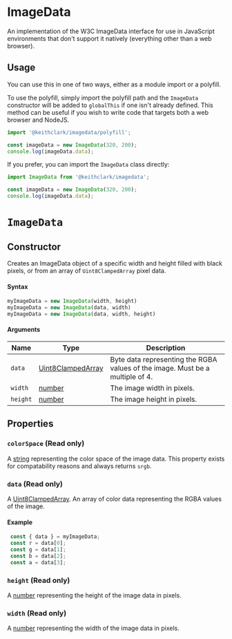 # ImageData

An implementation of the W3C ImageData interface for use in JavaScript environments that don't support it natively (everything other than a web browser). 

## Usage

You can use this in one of two ways, either as a module import or a polyfill. 

To use the polyfill, simply import the polyfill path and the `ImageData` constructor will be added to `globalThis` if one isn't already defined. This method can be useful if you wish to write code that targets both a web browser and NodeJS.

```js
import '@keithclark/imagedata/polyfill';

const imageData = new ImageData(320, 200);
console.log(imageData.data);
```

If you prefer, you can import the `ImageData` class directly:

```js
import ImageData from '@keithclark/imagedata';

const imageData = new ImageData(320, 200);
console.log(imageData.data);
```

# `ImageData`

## Constructor

Creates an ImageData object of a specific width and height filled with black pixels, or from an array of `Uint8ClampedArray` pixel data. 

#### Syntax

```js
myImageData = new ImageData(width, height)
myImageData = new ImageData(data, width)
myImageData = new ImageData(data, width, height)
```

#### Arguments

Name | Type | Description
-|-|-
`data` | [Uint8ClampedArray](https://developer.mozilla.org/en-US/docs/Web/JavaScript/Reference/Global_Objects/Uint8ClampedArray) | Byte data representing the RGBA values of the image. Must be a multiple of 4. 
`width` | [number](https://developer.mozilla.org/en-US/docs/Web/JavaScript/Reference/Global_Objects/Number) | The image width in pixels. 
`height` | [number](https://developer.mozilla.org/en-US/docs/Web/JavaScript/Reference/Global_Objects/Number) | The image height in pixels. 

## Properties

### `colorSpace` (Read only)

A [string](https://developer.mozilla.org/en-US/docs/Web/JavaScript/Reference/Global_Objects/String) representing the color space of the image data. This property exists for compatability reasons and always returns `srgb`. 

### `data` (Read only)

A [Uint8ClampedArray](https://developer.mozilla.org/en-US/docs/Web/JavaScript/Reference/Global_Objects/Uint8ClampedArray). An array of color data representing the RGBA values of the image. 

#### Example

```js
 const { data } = myImageData;
 const r = data[0];
 const g = data[1];
 const b = data[2];
 const a = data[3];
```

### `height` (Read only)

A [number](https://developer.mozilla.org/en-US/docs/Web/JavaScript/Reference/Global_Objects/Number) representing the height of the image data in pixels. 

### `width` (Read only)

A [number](https://developer.mozilla.org/en-US/docs/Web/JavaScript/Reference/Global_Objects/Number) representing the width of the image data in pixels. 
